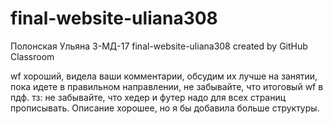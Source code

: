 # final-website-uliana308
Полонская Ульяна 3-МД-17
final-website-uliana308 created by GitHub Classroom

wf хороший, видела ваши комментарии, обсудим их лучше на занятии, пока идете в правильном направлении, не забывайте, что итоговый wf в пдф. тз: не забывайте, что хедер и футер надо для всех страниц прописывать. Описание хорошее, но я бы добавила больше структуры.

